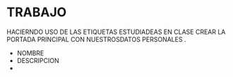 # TRABAJO
HACIERNDO USO DE LAS ETIQUETAS  ESTUDIADEAS EN CLASE CREAR LA PORTADA PRINCIPAL CON NUESTROSDATOS PERSONALES .
- NOMBRE
- DESCRIPCION
-  
